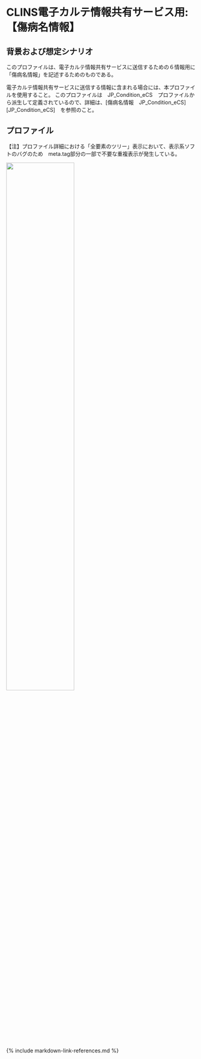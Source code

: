 # CLINS電子カルテ情報共有サービス用: 【傷病名情報】

## 背景および想定シナリオ
このプロファイルは、電子カルテ情報共有サービスに送信するための６情報用に「傷病名情報」を記述するためのものである。

電子カルテ情報共有サービスに送信する情報に含まれる場合には、本プロファイルを使用すること。
このプロファイルは　JP_Condition_eCS　プロファイルから派生して定義されているので、詳細は、[傷病名情報　JP_Condition_eCS][JP_Condition_eCS]　を参照のこと。


## プロファイル

【注】プロファイル詳細における「全要素のツリー」表示において、表示系ソフトのバグのため　meta.tag部分の一部で不要な重複表示が発生している。<br>

<img src="chouhukuNote.png" width="60%">

{% include markdown-link-references.md %}